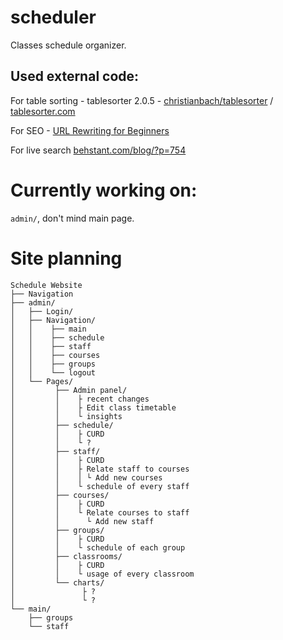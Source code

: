 # scheduler
Classes schedule organizer.

## Used external code:
For table sorting - tablesorter 2.0.5 - [christianbach/tablesorter](https://github.com/christianbach/tablesorter) / [tablesorter.com](http://tablesorter.com/docs/)

For SEO - [URL Rewriting for Beginners](https://www.addedbytes.com/articles/for-beginners/url-rewriting-for-beginners/)

For live search [behstant.com/blog/?p=754](http://behstant.com/blog/?p=754)

# Currently working on:
``admin/``, don't mind main page.

# Site planning
```
Schedule Website
├── Navigation
├── admin/
│   ├── Login/
│   ├── Navigation/
│   │    ├── main
│   │    ├── schedule
│   │    ├── staff
│   │    ├── courses
│   │    ├── groups
│   │    └── logout
│   └── Pages/
│         ├── Admin panel/
│         │    ├ recent changes
│         │    ├ Edit class timetable
│         │    └ insights
│         ├── schedule/
│         │    ├ CURD
│         │    └ ?
│         ├── staff/
│         │    ├ CURD
│         │    ├ Relate staff to courses
│         │    │ └ Add new courses
│         │    └ schedule of every staff
│         ├── courses/
│         │    ├ CURD
│         │    └ Relate courses to staff
│         │      └ Add new staff
│         ├── groups/
│         │    ├ CURD
│         │    └ schedule of each group
│         ├── classrooms/
│         │    ├ CURD
│         │    └ usage of every classroom
│         └── charts/
│               ├ ?
│               └ ?
└── main/
    ├── groups
    └── staff
```

